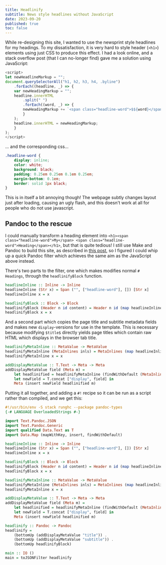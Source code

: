 ```yaml
---
title: Headlinify
subtitle: News style headlines without JavaScript
date: 2023-09-20
published: true
toc: false
---
```


While re-designing this site, I wanted to use the newsprint style headlines for my headings.
To my dissatisfaction, it is very hard to style header (`<h1>`) elements using just CSS to produce this effect.
I had a look online, and a stack overflow post (that I can no-longer find) gave me a solution using JavaScript:

```js
<script>
let newHeadlineMarkup = "";
document.querySelectorAll("h1, h2, h3, h4, .byline")
    .forEach((headline, _) => {
    var newHeadingMarkup = "";
    headline.innerHTML
        .split(" ")
        .forEach((word, _) => {
        newHeadingMarkup += `<span class="headline-word">$${word}</span>`;
        }
    );
    headline.innerHTML = newHeadingMarkup;
    }
);
</script>
```

... and the corresponding css...

```css
.headline-word {
    display: inline;
    color: white;
    background: black;
    padding: 0.25em 0.25em 0.1em 0.25em;
    margin-bottom: 0.1em;
    border: solid 1px black;
}
```

This is in itself a bit annoying though!
The webpage subtly changes layout just after loading, causing an ugly flash, and this doesn't work at all for people who do not use javascript.

## Pandoc to the rescue

I could manually transform a heading element into `<h1><span class="headline-word">My</span> <span class="headline-word">Heading</span></h1>`, but that is quite tedious!
I still use Make and Pandoc to build this site, as described in [this post](/blog/make-a-static-site/), so I figured I could whip up a quick Pandoc filter which achieves the same aim as the JavaScript above instead.

There's two parts to the filter, one which makes modifies normal `# Headings`, through the `headlinifyBlock` function.

```hs
headlineInline :: Inline -> Inline
headlineInline (Str x) = Span ("", ["headline-word"], []) [Str x]
headlineInline x = x

headlinifyBlock :: Block -> Block
headlinifyBlock (Header n id content) = Header n id (map headlineInline content)
headlinifyBlock x = x
```

And a second part which copies the page title and subtitle metadata fields and makes new `display`-versions for use in the template.
This is necessary because modifying `$title$` directly yields page titles which contain raw HTML which displays in the browser tab title.

```hs
headlinifyMetaInline :: MetaValue -> MetaValue
headlinifyMetaInline (MetaInlines inls) = MetaInlines (map headlineInline inls)
headlinifyMetaInline x = x

addDisplayMetaValue :: T.Text -> Meta -> Meta
addDisplayMetaValue field (Meta m) = 
    let headlinified = headlinifyMetaInline (findWithDefault (MetaInlines []) field m) in
    let newField = T.concat ["display", field] in
    Meta (insert newField headlinified m)
```

Putting it all together, and adding a `#!` recipe so it can be run as a script rather than compiled, and we get this:

```hs
#!/usr/bin/env -S stack runghc --package pandoc-types
{-# LANGUAGE OverloadedStrings #-}

import Text.Pandoc.JSON
import Text.Pandoc.Generic
import qualified Data.Text as T
import Data.Map (mapWithKey, insert, findWithDefault)

headlineInline :: Inline -> Inline
headlineInline (Str x) = Span ("", ["headline-word"], []) [Str x]
headlineInline x = x

headlinifyBlock :: Block -> Block
headlinifyBlock (Header n id content) = Header n id (map headlineInline content)
headlinifyBlock x = x

headlinifyMetaInline :: MetaValue -> MetaValue
headlinifyMetaInline (MetaInlines inls) = MetaInlines (map headlineInline inls)
headlinifyMetaInline x = x

addDisplayMetaValue :: T.Text -> Meta -> Meta
addDisplayMetaValue field (Meta m) = 
    let headlinified = headlinifyMetaInline (findWithDefault (MetaInlines []) field m) in
    let newField = T.concat ["display", field] in
    Meta (insert newField headlinified m)

headlinify :: Pandoc -> Pandoc
headlinify = 
    (bottomUp (addDisplayMetaValue "title")) . 
    (bottomUp (addDisplayMetaValue "subtitle")) . 
    (bottomUp headlinifyBlock)

main :: IO ()
main = toJSONFilter headlinify
```